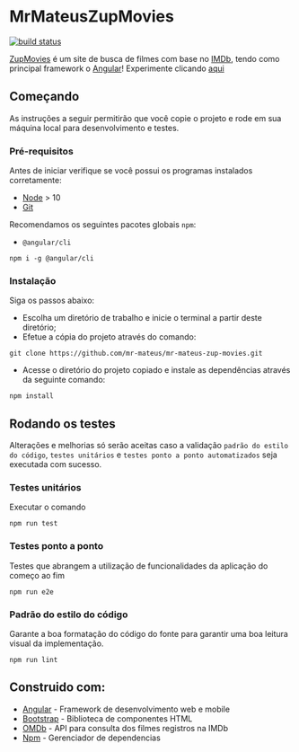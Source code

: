 # MrMateusZupMovies
[![build status](https://github.com/thiagoaag/mr-mateus-zup-movies/workflows/Build/badge.svg)](https://github.com/thiagoaag/mr-mateus-zup-movies/actions)

[ZupMovies](https://zup-movies.herokuapp.com/) é um site de busca de filmes com base no [IMDb](https://www.imdb.com/), tendo como principal framework o [Angular](https://angular.io/)! Experimente clicando [aqui](https://zup-movies.herokuapp.com/)

## Começando

As instruções a seguir permitirão que você copie o projeto e rode em sua máquina local para desenvolvimento e testes.

### Pré-requisitos

Antes de iniciar verifique se você possui os programas instalados corretamente:

* [Node](https://nodejs.org/en/) > 10
* [Git](https://git-scm.com/)

Recomendamos os seguintes pacotes globais `npm`:

* `@angular/cli`
```
npm i -g @angular/cli
```

### Instalação

Siga os passos abaixo:

* Escolha um diretório de trabalho e inicie o terminal a partir deste diretório;
* Efetue a cópia do projeto através do comando:
```
git clone https://github.com/mr-mateus/mr-mateus-zup-movies.git
```
* Acesse o diretório do projeto copiado e instale as dependências através da seguinte comando:
```
npm install
```

## Rodando os testes

Alterações e melhorias só serão aceitas caso a validação `padrão do estilo do código`, `testes unitários` e `testes ponto a ponto automatizados` seja executada com sucesso.

### Testes unitários

Executar o comando

```
npm run test
```

### Testes ponto a ponto

Testes que abrangem a utilização de funcionalidades da aplicação do começo ao fim

```
npm run e2e
```

### Padrão do estilo do código

Garante a boa formatação do código do fonte para garantir uma boa leitura visual da implementação.

```
npm run lint
```

## Construido com:

* [Angular](https://angular.io/) - Framework de desenvolvimento web e mobile
* [Bootstrap](https://getbootstrap.com/docs/3.3) - Biblioteca de componentes HTML
* [OMDb](http://www.omdbapi.com/) - API para consulta dos filmes registros na IMDb
* [Npm](https://www.npmjs.com/) - Gerenciador de dependencias

